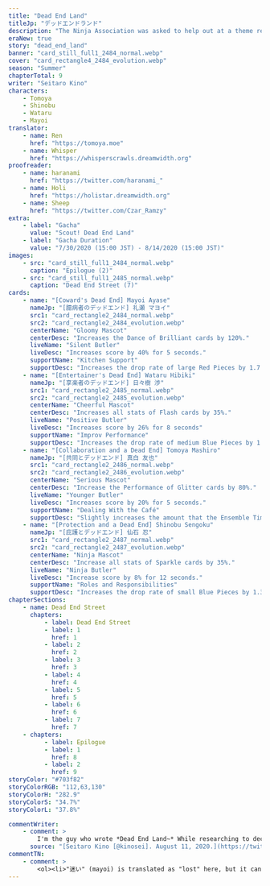 ```yaml
---
title: "Dead End Land"
titleJp: "デッドエンドランド"
description: "The Ninja Association was asked to help out at a theme restaurant. However, Mayoi—who can't stand crowds—runs off..."
eraNew: true
story: "dead_end_land"
banner: "card_still_full1_2484_normal.webp"
cover: "card_rectangle4_2484_evolution.webp"
season: "Summer"
chapterTotal: 9
writer: "Seitaro Kino"
characters:
    - Tomoya
    - Shinobu
    - Wataru
    - Mayoi
translator:
    - name: Ren
      href: "https://tomoya.moe"
    - name: Whisper
      href: "https://whisperscrawls.dreamwidth.org"
proofreader:
    - name: haranami
      href: "https://twitter.com/haranami_"
    - name: Holi
      href: "https://holistar.dreamwidth.org"
    - name: Sheep
      href: "https://twitter.com/Czar_Ramzy"
extra:
    - label: "Gacha"
      value: "Scout! Dead End Land"
    - label: "Gacha Duration"
      value: "7/30/2020 (15:00 JST) - 8/14/2020 (15:00 JST)"
images:
    - src: "card_still_full1_2484_normal.webp"
      caption: "Epilogue (2)"
    - src: "card_still_full1_2485_normal.webp"
      caption: "Dead End Street (7)"
cards:
    - name: "[Coward's Dead End] Mayoi Ayase"
      nameJp: "[臆病者のデッドエンド] 礼瀬 マヨイ"
      src1: "card_rectangle2_2484_normal.webp"
      src2: "card_rectangle2_2484_evolution.webp"
      centerName: "Gloomy Mascot"
      centerDesc: "Increases the Dance of Brilliant cards by 120%."
      liveName: "Silent Butler"
      liveDesc: "Increases score by 40% for 5 seconds."
      supportName: "Kitchen Support"
      supportDesc: "Increases the drop rate of large Red Pieces by 1.7."
    - name: "[Entertainer's Dead End] Wataru Hibiki"
      nameJp: "[享楽者のデッドエンド] 日々樹 渉"
      src1: "card_rectangle2_2485_normal.webp"
      src2: "card_rectangle2_2485_evolution.webp"
      centerName: "Cheerful Mascot"
      centerDesc: "Increases all stats of Flash cards by 35%."
      liveName: "Positive Butler"
      liveDesc: "Increases score by 26% for 8 seconds"
      supportName: "Improv Performance"
      supportDesc: "Increases the drop rate of medium Blue Pieces by 1.5."
    - name: "[Collaboration and a Dead End] Tomoya Mashiro"
      nameJp: "[共同とデッドエンド] 真白 友也"
      src1: "card_rectangle2_2486_normal.webp"
      src2: "card_rectangle2_2486_evolution.webp"
      centerName: "Serious Mascot"
      centerDesc: "Increase the Performance of Glitter cards by 80%."
      liveName: "Younger Butler"
      liveDesc: "Increases score by 20% for 5 seconds."
      supportName: "Dealing With the Café"
      supportDesc: "Slightly increases the amount that the Ensemble Time gauge rises."
    - name: "[Protection and a Dead End] Shinobu Sengoku"
      nameJp: "[庇護とデッドエンド] 仙石 忍"
      src1: "card_rectangle2_2487_normal.webp"
      src2: "card_rectangle2_2487_evolution.webp"
      centerName: "Ninja Mascot"
      centerDesc: "Increase all stats of Sparkle cards by 35%."
      liveName: "Ninja Butler"
      liveDesc: "Increase score by 8% for 12 seconds."
      supportName: "Roles and Responsibilities"
      supportDesc: "Increases the drop rate of small Blue Pieces by 1.3."
chapterSections:
    - name: Dead End Street
      chapters:
          - label: Dead End Street
          - label: 1
            href: 1
          - label: 2
            href: 2
          - label: 3
            href: 3
          - label: 4
            href: 4
          - label: 5
            href: 5
          - label: 6
            href: 6
          - label: 7
            href: 7
    - chapters:
          - label: Epilogue
          - label: 1
            href: 8
          - label: 2
            href: 9 
storyColor: "#703f82"
storyColorRGB: "112,63,130"
storyColorH: "282.9"
storyColorS: "34.7%"
storyColorL: "37.8%"

commentWriter:
    - comment: > 
        I'm the guy who wrote *Dead End Land~* While researching to decide on a chapter name, I came across the [idiom "生死妄念."](https://yoji.jitenon.jp/yojil/5571.html) It means "to be lost<Fn num="1">"迷い" (mayoi) is translated as "lost" here, but it can also mean doubt, delusion, etc. In Buddhism, it refers to the inability to reach enlightenment.</Fn> in your destructive thoughts forever, even when you reincarnate," which suits Mayoi perfectly! He's literally the personification of it! (he's not)
      source: "[Seitaro Kino [@kinosei]. August 11, 2020.](https://twitter.com/kinosei/status/1292826101463490560)"
commentTN:
    - comment: >
        <ol><li>"迷い" (mayoi) is translated as "lost" here, but it can also mean doubt, delusion, etc. In Buddhism, it refers to the inability to reach enlightenment.</li></ol>
---
```

